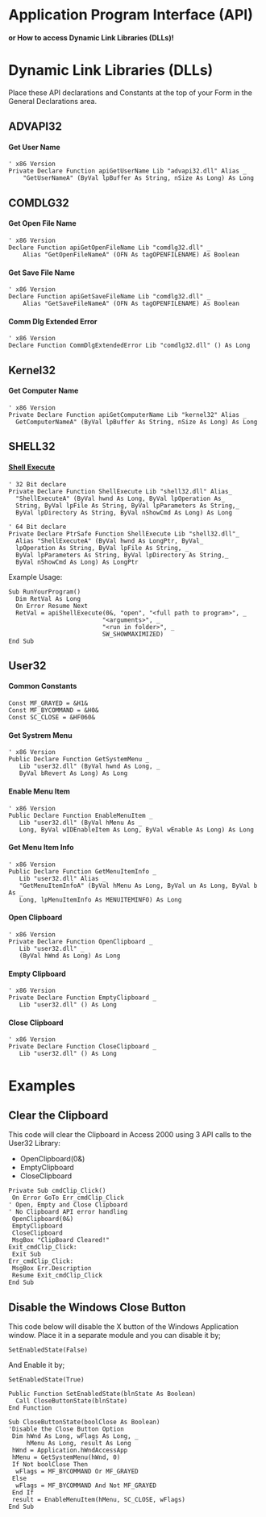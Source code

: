 # Application Program Interface (API)
#### or How to access Dynamic Link Libraries (DLLs)!

# Dynamic Link Libraries (DLLs)
Place these API declarations and Constants at the top of your Form in the General Declarations area.

## ADVAPI32

#### Get User Name
```vba
' x86 Version
Private Declare Function apiGetUserName Lib "advapi32.dll" Alias _
    "GetUserNameA" (ByVal lpBuffer As String, nSize As Long) As Long
```

## COMDLG32

#### Get Open File Name
```vba
' x86 Version
Declare Function apiGetOpenFileName Lib "comdlg32.dll" _
    Alias "GetOpenFileNameA" (OFN As tagOPENFILENAME) As Boolean
```

#### Get Save File Name
```vba
' x86 Version
Declare Function apiGetSaveFileName Lib "comdlg32.dll" _
    Alias "GetSaveFileNameA" (OFN As tagOPENFILENAME) As Boolean
```

#### Comm Dlg Extended Error
```vba
' x86 Version
Declare Function CommDlgExtendedError Lib "comdlg32.dll" () As Long
```

## Kernel32

#### Get Computer Name
```vba
' x86 Version
Private Declare Function apiGetComputerName Lib "kernel32" Alias _
  GetComputerNameA" (ByVal lpBuffer As String, nSize As Long) As Long
``` 

## SHELL32

#### [Shell Execute](http://msdn.microsoft.com/en-us/library/bb762153(v=vs.85).aspx)
```vba
' 32 Bit declare
Private Declare Function ShellExecute Lib "shell32.dll" Alias_
  "ShellExecuteA" (ByVal hwnd As Long, ByVal lpOperation As_
  String, ByVal lpFile As String, ByVal lpParameters As String,_
  ByVal lpDirectory As String, ByVal nShowCmd As Long) As Long
  
' 64 Bit declare
Private Declare PtrSafe Function ShellExecute Lib "shell32.dll"_
  Alias "ShellExecuteA" (ByVal hwnd As LongPtr, ByVal_
  lpOperation As String, ByVal lpFile As String, _
  ByVal lpParameters As String, ByVal lpDirectory As String,_
  ByVal nShowCmd As Long) As LongPtr
```
Example Usage:
```vba
Sub RunYourProgram()
  Dim RetVal As Long
  On Error Resume Next
  RetVal = apiShellExecute(0&, "open", "<full path to program>", _
                          "<arguments>", _
                          "<run in folder>", _
                          SW_SHOWMAXIMIZED)
End Sub
```

## User32

#### Common Constants
```vba
Const MF_GRAYED = &H1&
Const MF_BYCOMMAND = &H0&
Const SC_CLOSE = &HF060&
```

#### Get Systrem Menu
```vba
' x86 Version
Public Declare Function GetSystemMenu _
   Lib "user32.dll" (ByVal hwnd As Long, _
   ByVal bRevert As Long) As Long
```

#### Enable Menu Item
```vba
' x86 Version
Public Declare Function EnableMenuItem _
   Lib "user32.dll" (ByVal hMenu As _
   Long, ByVal wIDEnableItem As Long, ByVal wEnable As Long) As Long
```

#### Get Menu Item Info
```vba
' x86 Version
Public Declare Function GetMenuItemInfo _
   Lib "user32.dll" Alias _
   "GetMenuItemInfoA" (ByVal hMenu As Long, ByVal un As Long, ByVal b As _
   Long, lpMenuItemInfo As MENUITEMINFO) As Long
```

#### Open Clipboard
```vba
' x86 Version
Private Declare Function OpenClipboard _
   Lib "user32.dll" _
   (ByVal hWnd As Long) As Long
```

#### Empty Clipboard
```vba
' x86 Version
Private Declare Function EmptyClipboard _
   Lib "user32.dll" () As Long
```

#### Close Clipboard
```vba
' x86 Version
Private Declare Function CloseClipboard _
   Lib "user32.dll" () As Long
```

# Examples

## Clear the Clipboard
This code will clear the Clipboard in Access 2000 using 3 API calls to the User32 Library:

-	OpenClipboard(0&)
-	EmptyClipboard
- CloseClipboard

```vba
Private Sub cmdClip_Click()
 On Error GoTo Err_cmdClip_Click
' Open, Empty and Close Clipboard
' No Clipboard API error handling
 OpenClipboard(0&)
 EmptyClipboard
 CloseClipboard
 MsgBox "ClipBoard Cleared!"
Exit_cmdClip_Click:
 Exit Sub
Err_cmdClip_Click:
 MsgBox Err.Description
 Resume Exit_cmdClip_Click
End Sub
```

## Disable the Windows Close Button
This code below will disable the X button of the Windows Application window.
Place it in a separate module and you can disable it by;
```vba
SetEnabledState(False)
```
And Enable it by;
```vba
SetEnabledState(True)
```

```vba
Public Function SetEnabledState(blnState As Boolean)
  Call CloseButtonState(blnState)
End Function

Sub CloseButtonState(boolClose As Boolean)
'Disable the Close Button Option
 Dim hWnd As Long, wFlags As Long, _
     hMenu As Long, result As Long  
 hWnd = Application.hWndAccessApp
 hMenu = GetSystemMenu(hWnd, 0)
 If Not boolClose Then
  wFlags = MF_BYCOMMAND Or MF_GRAYED
 Else
  wFlags = MF_BYCOMMAND And Not MF_GRAYED
 End If
 result = EnableMenuItem(hMenu, SC_CLOSE, wFlags)
End Sub
```

